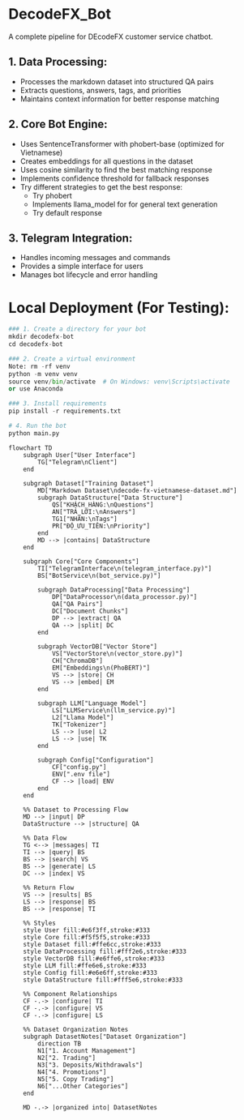 # DecodeFX_Bot
A complete pipeline for DEcodeFX customer service chatbot.

## 1. Data Processing:

- Processes the markdown dataset into structured QA pairs
- Extracts questions, answers, tags, and priorities
- Maintains context information for better response matching


## 2. Core Bot Engine:

- Uses SentenceTransformer with phobert-base (optimized for Vietnamese)
- Creates embeddings for all questions in the dataset
- Uses cosine similarity to find the best matching response
- Implements confidence threshold for fallback responses
- Try different strategies to get the best response:
    - Try phobert
    - Implements llama_model for for general text generation
    - Try default response

## 3. Telegram Integration:

- Handles incoming messages and commands
- Provides a simple interface for users
- Manages bot lifecycle and error handling

# Local Deployment (For Testing):
```python
### 1. Create a directory for your bot
mkdir decodefx-bot
cd decodefx-bot

### 2. Create a virtual environment
Note: rm -rf venv
python -m venv venv
source venv/bin/activate  # On Windows: venv\Scripts\activate
or use Anaconda

### 3. Install requirements
pip install -r requirements.txt

# 4. Run the bot
python main.py
```

```mermaid
flowchart TD
    subgraph User["User Interface"]
        TG["Telegram\nClient"]
    end

    subgraph Dataset["Training Dataset"]
        MD["Markdown Dataset\ndecode-fx-vietnamese-dataset.md"]
        subgraph DataStructure["Data Structure"]
            QS["KHÁCH_HÀNG:\nQuestions"]
            AN["TRẢ_LỜI:\nAnswers"]
            TG1["NHÃN:\nTags"]
            PR["ĐỘ_ƯU_TIÊN:\nPriority"]
        end
        MD --> |contains| DataStructure
    end

    subgraph Core["Core Components"]
        TI["TelegramInterface\n(telegram_interface.py)"]
        BS["BotService\n(bot_service.py)"]
        
        subgraph DataProcessing["Data Processing"]
            DP["DataProcessor\n(data_processor.py)"]
            QA["QA Pairs"]
            DC["Document Chunks"]
            DP --> |extract| QA
            QA --> |split| DC
        end
        
        subgraph VectorDB["Vector Store"]
            VS["VectorStore\n(vector_store.py)"]
            CH["ChromaDB"]
            EM["Embeddings\n(PhoBERT)"]
            VS --> |store| CH
            VS --> |embed| EM
        end
        
        subgraph LLM["Language Model"]
            LS["LLMService\n(llm_service.py)"]
            L2["Llama Model"]
            TK["Tokenizer"]
            LS --> |use| L2
            LS --> |use| TK
        end
        
        subgraph Config["Configuration"]
            CF["config.py"]
            ENV[".env file"]
            CF --> |load| ENV
        end
    end

    %% Dataset to Processing Flow
    MD --> |input| DP
    DataStructure --> |structure| QA

    %% Data Flow
    TG <--> |messages| TI
    TI --> |query| BS
    BS --> |search| VS
    BS --> |generate| LS
    DC --> |index| VS

    %% Return Flow
    VS --> |results| BS
    LS --> |response| BS
    BS --> |response| TI
    
    %% Styles
    style User fill:#e6f3ff,stroke:#333
    style Core fill:#f5f5f5,stroke:#333
    style Dataset fill:#ffe6cc,stroke:#333
    style DataProcessing fill:#fff2e6,stroke:#333
    style VectorDB fill:#e6ffe6,stroke:#333
    style LLM fill:#ffe6e6,stroke:#333
    style Config fill:#e6e6ff,stroke:#333
    style DataStructure fill:#fff5e6,stroke:#333

    %% Component Relationships
    CF -.-> |configure| TI
    CF -.-> |configure| VS
    CF -.-> |configure| LS

    %% Dataset Organization Notes
    subgraph DatasetNotes["Dataset Organization"]
        direction TB
        N1["1. Account Management"]
        N2["2. Trading"]
        N3["3. Deposits/Withdrawals"]
        N4["4. Promotions"]
        N5["5. Copy Trading"]
        N6["...Other Categories"]
    end
    
    MD -.-> |organized into| DatasetNotes
```
